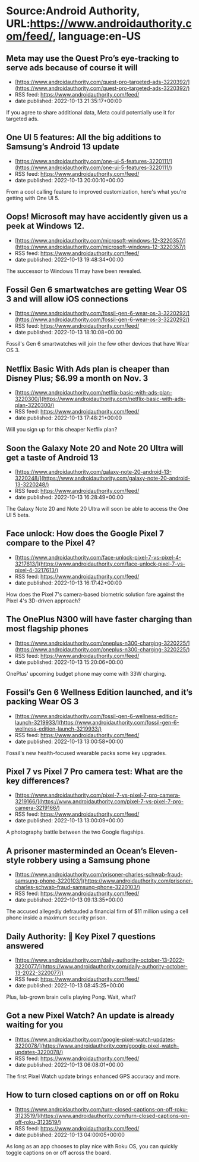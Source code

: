 # Source:Android Authority, URL:https://www.androidauthority.com/feed/, language:en-US

## Meta may use the Quest Pro’s eye-tracking to serve ads because of course it will
 - [https://www.androidauthority.com/quest-pro-targeted-ads-3220392/](https://www.androidauthority.com/quest-pro-targeted-ads-3220392/)
 - RSS feed: https://www.androidauthority.com/feed/
 - date published: 2022-10-13 21:35:17+00:00

If you agree to share additional data, Meta could potentially use it for targeted ads.

## One UI 5 features: All the big additions to Samsung’s Android 13 update
 - [https://www.androidauthority.com/one-ui-5-features-3220111/](https://www.androidauthority.com/one-ui-5-features-3220111/)
 - RSS feed: https://www.androidauthority.com/feed/
 - date published: 2022-10-13 20:00:10+00:00

From a cool calling feature to improved customization, here's what you're getting with One UI 5.

## Oops! Microsoft may have accidently given us a peek at Windows 12.
 - [https://www.androidauthority.com/microsoft-windows-12-3220357/](https://www.androidauthority.com/microsoft-windows-12-3220357/)
 - RSS feed: https://www.androidauthority.com/feed/
 - date published: 2022-10-13 19:48:34+00:00

The successor to Windows 11 may have been revealed.

## Fossil Gen 6 smartwatches are getting Wear OS 3 and will allow iOS connections
 - [https://www.androidauthority.com/fossil-gen-6-wear-os-3-3220292/](https://www.androidauthority.com/fossil-gen-6-wear-os-3-3220292/)
 - RSS feed: https://www.androidauthority.com/feed/
 - date published: 2022-10-13 18:10:08+00:00

Fossil's Gen 6 smartwatches will join the few other devices that have Wear OS 3.

## Netflix Basic With Ads plan is cheaper than Disney Plus; $6.99 a month on Nov. 3
 - [https://www.androidauthority.com/netflix-basic-with-ads-plan-3220300/](https://www.androidauthority.com/netflix-basic-with-ads-plan-3220300/)
 - RSS feed: https://www.androidauthority.com/feed/
 - date published: 2022-10-13 17:48:21+00:00

Will you sign up for this cheaper Netflix plan?

## Soon the Galaxy Note 20 and Note 20 Ultra will get a taste of Android 13
 - [https://www.androidauthority.com/galaxy-note-20-android-13-3220248/](https://www.androidauthority.com/galaxy-note-20-android-13-3220248/)
 - RSS feed: https://www.androidauthority.com/feed/
 - date published: 2022-10-13 16:28:49+00:00

The Galaxy Note 20 and Note 20 Ultra will soon be able to access the One UI 5 beta.

## Face unlock: How does the Google Pixel 7 compare to the Pixel 4?
 - [https://www.androidauthority.com/face-unlock-pixel-7-vs-pixel-4-3217613/](https://www.androidauthority.com/face-unlock-pixel-7-vs-pixel-4-3217613/)
 - RSS feed: https://www.androidauthority.com/feed/
 - date published: 2022-10-13 16:17:42+00:00

How does the Pixel 7's camera-based biometric solution fare against the Pixel 4's 3D-driven approach?

## The OnePlus N300 will have faster charging than most flagship phones
 - [https://www.androidauthority.com/oneplus-n300-charging-3220225/](https://www.androidauthority.com/oneplus-n300-charging-3220225/)
 - RSS feed: https://www.androidauthority.com/feed/
 - date published: 2022-10-13 15:20:06+00:00

OnePlus' upcoming budget phone may come with 33W charging.

## Fossil’s Gen 6 Wellness Edition launched, and it’s packing Wear OS 3
 - [https://www.androidauthority.com/fossil-gen-6-wellness-edition-launch-3219933/](https://www.androidauthority.com/fossil-gen-6-wellness-edition-launch-3219933/)
 - RSS feed: https://www.androidauthority.com/feed/
 - date published: 2022-10-13 13:00:58+00:00

Fossil's new health-focused wearable packs some key upgrades.

## Pixel 7 vs Pixel 7 Pro camera test: What are the key differences?
 - [https://www.androidauthority.com/pixel-7-vs-pixel-7-pro-camera-3219166/](https://www.androidauthority.com/pixel-7-vs-pixel-7-pro-camera-3219166/)
 - RSS feed: https://www.androidauthority.com/feed/
 - date published: 2022-10-13 13:00:09+00:00

A photography battle between the two Google flagships.

## A prisoner masterminded an Ocean’s Eleven-style robbery using a Samsung phone
 - [https://www.androidauthority.com/prisoner-charles-schwab-fraud-samsung-phone-3220103/](https://www.androidauthority.com/prisoner-charles-schwab-fraud-samsung-phone-3220103/)
 - RSS feed: https://www.androidauthority.com/feed/
 - date published: 2022-10-13 09:13:35+00:00

The accused allegedly defrauded a financial firm of $11 million using a cell phone inside a maximum security prison.

## Daily Authority: 📱 Key Pixel 7 questions answered
 - [https://www.androidauthority.com/daily-authority-october-13-2022-3220077/](https://www.androidauthority.com/daily-authority-october-13-2022-3220077/)
 - RSS feed: https://www.androidauthority.com/feed/
 - date published: 2022-10-13 08:45:25+00:00

Plus, lab-grown brain cells playing Pong. Wait, what?

## Got a new Pixel Watch? An update is already waiting for you
 - [https://www.androidauthority.com/google-pixel-watch-updates-3220078/](https://www.androidauthority.com/google-pixel-watch-updates-3220078/)
 - RSS feed: https://www.androidauthority.com/feed/
 - date published: 2022-10-13 06:08:01+00:00

The first Pixel Watch update brings enhanced GPS accuracy and more.

## How to turn closed captions on or off on Roku
 - [https://www.androidauthority.com/turn-closed-captions-on-off-roku-3123519/](https://www.androidauthority.com/turn-closed-captions-on-off-roku-3123519/)
 - RSS feed: https://www.androidauthority.com/feed/
 - date published: 2022-10-13 04:00:05+00:00

As long as an app chooses to play nice with Roku OS, you can quickly toggle captions on or off across the board.

